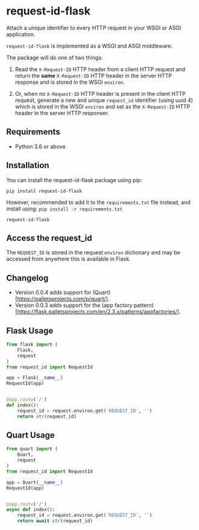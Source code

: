 # request-id-flask

Attach a unique identifier to every HTTP request in your WSGI or ASGI application.

`request-id-flask` is implemented as a WSGI and ASGI middleware.

The package will do one of two things:

1. Read the `X-Request-ID` HTTP header from a client HTTP request and return the **same** `X-Request-ID` HTTP header in the server HTTP response and is stored in the WSGI `environ`.

2. Or, when no `X-Request-ID` HTTP header is present in the client HTTP request, generate a new and unique `request_id` identifier (using uuid 4) which is stored in the WSGI `environ` and set as the `X-Request-ID` HTTP header in the server HTTP responser.


## Requirements

- Python 3.6 or above


## Installation

You can install the request-id-flask package using pip:

```shell
pip install request-id-flask
```

However, recommended to add it to the `requirements.txt` file instead, and install using: `pip install -r requirements.txt`

```shell
request-id-flask
```

## Access the request_id

The `REQUEST_ID` is stored in the request `environ` dictionary and may be accessed from anywhere this is available in Flask.

## Changelog

- Version 0.0.4 adds support for (Quart)[https://palletsprojects.com/p/quart/].
- Version 0.0.3 adds support for the (app factory pattern)[https://flask.palletsprojects.com/en/2.3.x/patterns/appfactories/].


## Flask Usage

```python
from flask import (
    Flask,
    request
)
from request_id import RequestId

app = Flask(__name__)
RequestId(app)


@app.route('/')
def index():
    request_id = request.environ.get('REQUEST_ID', '')
    return str(request_id)
```


## Quart Usage

```python
from quart import (
    Quart,
    request
)
from request_id import RequestId

app = Quart(__name__)
RequestId(app)


@app.route('/')
async def index():
    request_id = request.environ.get('REQUEST_ID', '')
    return await str(request_id)
```
